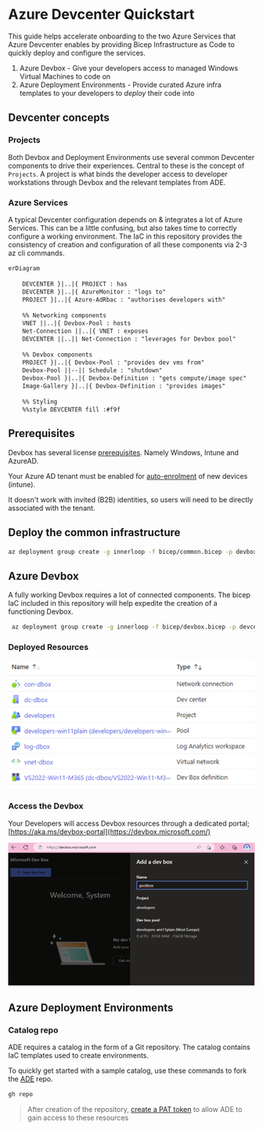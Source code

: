 # Azure Devcenter Quickstart

This guide helps accelerate onboarding to the two Azure Services that Azure Devcenter enables by providing Bicep Infrastructure as Code to quickly deploy and configure the services.

1. Azure Devbox - Give your developers access to managed Windows Virtual Machines to code on
1. Azure Deployment Environments - Provide curated Azure infra templates to your developers to *deploy* their code into

## Devcenter concepts

### Projects

Both Devbox and Deployment Environments use several common Devcenter components to drive their experiences. Central to these is the concept of `Projects`. A project is what binds the developer access to developer workstations through Devbox and the relevant templates from ADE.

### Azure Services

A typical Devcenter configuration depends on & integrates a lot of Azure Services. This can be a little confusing, but also takes time to correctly configure a working environment. The IaC in this repository provides the consistency of creation and configuration of all these components via 2-3 az cli commands.

```mermaid
erDiagram

    DEVCENTER }|..|{ PROJECT : has
    DEVCENTER }|..|{ AzureMonitor : "logs to"
    PROJECT }|..|{ Azure-AdRbac : "authorises developers with"
    
    %% Networking components
    VNET ||..|{ Devbox-Pool : hosts
    Net-Connection ||..|{ VNET : exposes
    DEVCENTER ||..|| Net-Connection : "leverages for Devbox pool"

    %% Devbox components
    PROJECT }|..|{ Devbox-Pool : "provides dev vms from"
    Devbox-Pool ||--|| Schedule : "shutdown"
    Devbox-Pool }|..|{ Devbox-Definition : "gets compute/image spec"
    Image-Gallery }|..|{ Devbox-Definition : "provides images"

    %% Styling
    %%style DEVCENTER fill :#f9f
```

## Prerequisites

Devbox has several license [prerequisites](https://learn.microsoft.com/azure/dev-box/quickstart-configure-dev-box-service?tabs=AzureADJoin#prerequisites). Namely Windows, Intune and AzureAD.

Your Azure AD tenant must be enabled for [auto-enrolment](https://learn.microsoft.com/mem/intune/enrollment/quickstart-setup-auto-enrollment) of new devices (intune).

It doesn't work with invited (B2B) identities, so users will need to be directly associated with the tenant.

## Deploy the common infrastructure

```bash
az deployment group create -g innerloop -f bicep/common.bicep -p devboxProjectUser=$(az ad signed-in-user show --query id -o tsv)
```

## Azure Devbox

A fully working Devbox requires a lot of connected components. The bicep IaC included in this repository will help expedite the creation of a functioning Devbox.

```bash
 az deployment group create -g innerloop -f bicep/devbox.bicep -p devcenterName=dc-dbox
```

### Deployed Resources

![azure resources](devboxResources.png)

### Access the Devbox

Your Developers will access Devbox resources through a dedicated portal; [https://aka.ms/devbox-portal](https://devbox.microsoft.com/)

![devbox portal](devboxPortal.png)

## Azure Deployment Environments

### Catalog repo

ADE requires a catalog in the form of a Git repository. The catalog contains IaC templates used to create environments.

To quickly get started with a sample catalog, use these commands to fork the [ADE](https://github.com/Azure/deployment-environments) repo.

```bash
gh repo 
```

> After creation of the repository, [create a PAT token](https://learn.microsoft.com/azure/deployment-environments/how-to-configure-catalog#create-a-personal-access-token-in-github) to allow ADE to gain access to these resources
